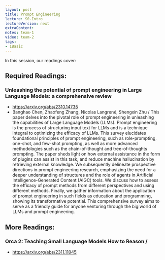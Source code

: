 ```yaml
---
layout: post
title: Prompt Engineering 
lecture: S0-Intro
lectureVersion: next
extraContent: 
notes: team-1
video: team-2
tags:
- 1Basic
---
```


In this session, our readings cover: 

## Required Readings: 

### Unleashing the potential of prompt engineering in Large Language Models: a comprehensive review
  + https://arxiv.org/abs/2310.14735
  + Banghao Chen, Zhaofeng Zhang, Nicolas Langrené, Shengxin Zhu / This paper delves into the pivotal role of prompt engineering in unleashing the capabilities of Large Language Models (LLMs). Prompt engineering is the process of structuring input text for LLMs and is a technique integral to optimizing the efficacy of LLMs. This survey elucidates foundational principles of prompt engineering, such as role-prompting, one-shot, and few-shot prompting, as well as more advanced methodologies such as the chain-of-thought and tree-of-thoughts prompting. The paper sheds light on how external assistance in the form of plugins can assist in this task, and reduce machine hallucination by retrieving external knowledge. We subsequently delineate prospective directions in prompt engineering research, emphasizing the need for a deeper understanding of structures and the role of agents in Artificial Intelligence-Generated Content (AIGC) tools. We discuss how to assess the efficacy of prompt methods from different perspectives and using different methods. Finally, we gather information about the application of prompt engineering in such fields as education and programming, showing its transformative potential. This comprehensive survey aims to serve as a friendly guide for anyone venturing through the big world of LLMs and prompt engineering.


  ## More Readings: 

  

###  Orca 2: Teaching Small Language Models How to Reason / 
+ https://arxiv.org/abs/2311.11045


